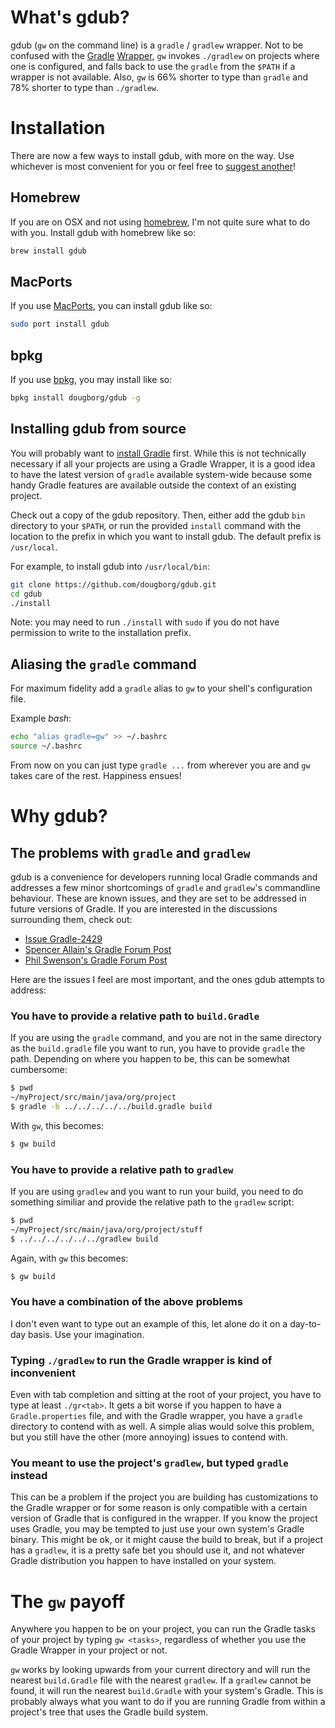 # What's gdub?
gdub (`gw` on the command line) is a `gradle` / `gradlew` wrapper. Not to be
confused with the [Gradle][] [Wrapper][], `gw` invokes `./gradlew` on
projects where one is configured, and falls back to use the `gradle` from the
`$PATH` if a wrapper is not available. Also, `gw` is 66% shorter to type than `gradle`
and 78% shorter to type than `./gradlew`.

[Gradle]:  http://www.gradle.org
[Wrapper]: http://www.gradle.org/docs/current/userguide/gradle_wrapper.html

# Installation
There are now a few ways to install gdub, with more on the way. Use whichever is
most convenient for you or feel free to [suggest another][]!

[suggest another]: https://github.com/dougborg/gdub/issues

## Homebrew
If you are on OSX and not using [homebrew][], I'm not quite sure what to do with
you. Install gdub with homebrew like so:

```bash
brew install gdub
```

[homebrew]: http://brew.sh

## MacPorts
If you use [MacPorts](https://www.macports.org), you can install gdub like so:

```bash
sudo port install gdub
```

## bpkg
If you use [bpkg][], you may install like so:

```bash
bpkg install dougborg/gdub -g
```

[bpkg]: http://bpkg.io

## Installing gdub from source
You will probably want to [install Gradle][] first. While this is not
technically necessary if all your projects are using a Gradle Wrapper, it is a
good idea to have the latest version of `gradle` available system-wide because
some handy Gradle features are available outside the context of an existing
project.

[install Gradle]: http://www.gradle.org/installation

Check out a copy of the gdub repository. Then, either add the gdub `bin`
directory to your `$PATH`, or run the provided `install` command with the
location to the prefix in which you want to install gdub. The default prefix is
`/usr/local`.

For example, to install gdub into `/usr/local/bin`:

```bash
git clone https://github.com/dougborg/gdub.git
cd gdub
./install
```

Note: you may need to run `./install` with `sudo` if you do not have
permission to write to the installation prefix.

## Aliasing the `gradle` command
For maximum fidelity add a `gradle` alias to `gw` to your shell's configuration
file.

Example *bash*:

```bash
echo "alias gradle=gw" >> ~/.bashrc
source ~/.bashrc
```

From now on you can just type `gradle ...` from wherever you are and `gw` takes
care of the rest. Happiness ensues!

# Why gdub?

## The problems with `gradle` and `gradlew`
gdub is a convenience for developers running local Gradle commands and addresses
a few minor shortcomings of `gradle` and `gradlew`'s commandline behaviour.
These are known issues, and they are set to be addressed in future versions of
Gradle. If you are interested in the discussions surrounding them, check out:

  - [Issue Gradle-2429](http://issues.gradle.org/browse/Gradle-2429)
  - [Spencer Allain's Gradle Forum Post](http://gsfn.us/t/33g0l)
  - [Phil Swenson's Gradle Forum Post](http://gsfn.us/t/39h67)

Here are the issues I feel are most important, and the ones gdub attempts to
address:

### You have to provide a relative path to `build.Gradle`
If you are using the `gradle` command, and you are not in the same directory as
the `build.gradle` file you want to run, you have to provide `gradle` the path.
Depending on where you happen to be, this can be somewhat cumbersome:

```bash
$ pwd
~/myProject/src/main/java/org/project
$ gradle -b ../../../../../build.gradle build
```

With `gw`, this becomes:

```bash
$ gw build
```

### You have to provide a relative path to `gradlew`
If you are using `gradlew` and you want to run your build, you need to do
something similiar and provide the relative path to the `gradlew` script:

```bash
$ pwd
~/myProject/src/main/java/org/project/stuff
$ ../../../../../../gradlew build
```

Again, with `gw` this becomes:

```bash
$ gw build
```

### You have a combination of the above problems
I don't even want to type out an example of this, let alone do it on a
day-to-day basis. Use your imagination.

### Typing `./gradlew` to run the Gradle wrapper is kind of inconvenient
Even with tab completion and sitting at the root of your project, you have to
type at least `./gr<tab>`. It gets a bit worse if you happen to have a
`Gradle.properties` file, and with the Gradle wrapper, you have a `gradle`
directory to contend with as well. A simple alias would solve this problem, but
you still have the other (more annoying) issues to contend with.

### You meant to use the project's `gradlew`, but typed `gradle` instead
This can be a problem if the project you are building has customizations to the
Gradle wrapper or for some reason is only compatible with a certain version of
Gradle that is configured in the wrapper. If you know the project uses Gradle,
you may be tempted to just use your own system's Gradle binary. This might be
ok, or it might cause the build to break, but if a project has a `gradlew`, it
is a pretty safe bet you should use it, and not whatever Gradle distribution you
happen to have installed on your system.

# The `gw` payoff
Anywhere you happen to be on your project, you can run the Gradle tasks of your
project by typing `gw <tasks>`, regardless of whether you use the Gradle Wrapper
in your project or not.

`gw` works by looking upwards from your current directory and will run the
nearest `build.Gradle` file with the nearest `gradlew`. If a `gradlew` cannot
be found, it will run the nearest `build.Gradle` with your system's Gradle. This
is probably always what you want to do if you are running Gradle from within a
project's tree that uses the Gradle build system.
